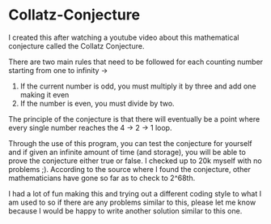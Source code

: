 # Collatz-Conjecture

I created this after watching a youtube video about this mathematical conjecture called the Collatz Conjecture.

There are two main rules that need to be followed for each counting number starting from one to infinity ->
1. If the current number is odd, you must multiply it by three and add one making it even
2. If the number is even, you must divide by two.

The principle of the conjecture is that there will eventually be a point where every single number reaches the 4 -> 2 -> 1 loop.

Through the use of this program, you can test the conjecture for yourself and if given an infinite amount of time (and storage), you will be able to prove the conjecture either true or false. 
I checked up to 20k myself with no problems ;). According to the source where I found the conjecture, other mathematicians have gone so far as to check to 2^68th.

I had a lot of fun making this and trying out a different coding style to what I am used to so if there are any problems similar to this, please let me know because I would be happy to write another solution similar to this one.
